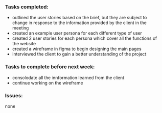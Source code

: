 ### Tasks completed:
- outlined the user stories based on the brief, but they are subject to change in response to the information provided by the client in the meeting
- created an example user persona for each different type of user
- created 2 user stories for each persona which cover all the functions of the website
- created a wireframe in figma to begin designing the main pages
- interviewed the client to gain a better understanding of the project

### Tasks to complete before next week:
- consolodate all the innformation learned from the client
- continue working on the wireframe

### Issues:
none

